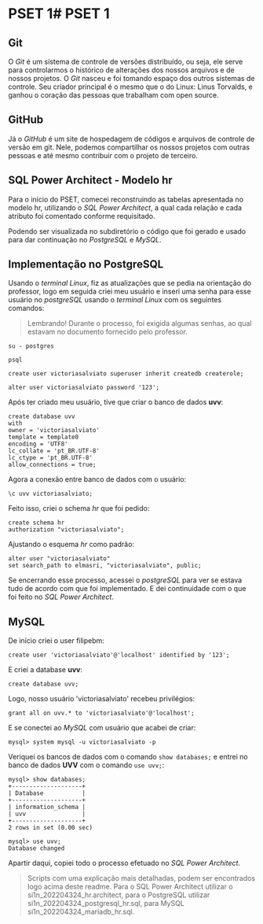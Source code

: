# PSET 1# PSET 1

## Git

O _Git_ é um sistema de controle de versões distribuído, ou seja, ele serve para controlarmos o histórico de alterações dos nossos arquivos e de nossos projetos.
O _Git_ nasceu e foi tomando espaço dos outros sistemas de controle. Seu criador principal é o mesmo que o do Linux: Linus Torvalds, e ganhou o coração das pessoas que trabalham com open source.

## GitHub

Já o _GitHub_ é um site de hospedagem de códigos e arquivos de controle de versão em git. Nele, podemos compartilhar os nossos projetos com outras pessoas e até mesmo contribuir com o projeto de terceiro.

## SQL Power Architect - Modelo hr

Para o início do PSET, comecei reconstruindo as tabelas apresentada no modelo hr, utilizando o _SQL Power Architect_, a qual cada relação e cada atributo foi comentado conforme requisitado. 

Podendo ser visualizada no subdiretório o código que foi gerado e usado para dar continuação no _PostgreSQL_ e _MySQL_.


## Implementação no PostgreSQL

 Usando o _terminal Linux_, fiz as atualizações que se pedia na orientação do professor, logo em seguida criei meu usuário e inseri uma senha para esse usuário no _postgreSQL_ usando o _terminal Linux_ com os seguintes comandos:
 >Lembrando! Durante o processo, foi exigida algumas senhas, ao qual estavam no documento fornecido pelo professor.

 ```
 su - postgres

 psql

 create user victoriasalviato superuser inherit createdb createrole;

 alter user victoriasalviato password '123';
```
Após ter criado meu usuário, tive que criar o banco de dados **uvv**:

```
create database uvv
with
owner = 'victoriasalviato'
template = template0
encoding = 'UTF8'
lc_collate = 'pt_BR.UTF-8'
lc_ctype = 'pt_BR.UTF-8'
allow_connections = true;

```
Agora a conexão entre banco de dados com o usuário:
```
\c uvv victoriasalviato;
```
Feito isso, criei o schema _hr_ que foi pedido:
```
create schema hr
authorization "victoriasalviato";
```
Ajustando o esquema _hr_ como padrão:
```
alter user "victoriasalviato"
set search_path to elmasri, "victoriasalviato", public;
```
Se encerrando esse processo, acessei o _postgreSQL_ para ver se estava tudo de acordo com que foi implementado. E dei continuidade com o que foi feito no _SQL Power Architect_.

## MySQL

De início criei o user filipebm:
```
create user 'victoriasalviato'@'localhost' identified by '123';
```
E criei a database **uvv**:
```
create database uvv;
```
Logo, nosso usuário 'victoriasalviato' recebeu privilégios:
```
grant all on uvv.* to 'victoriasalviato'@'localhost';
```
E se conectei ao _MySQL_ com usuário que acabei de criar:
```
mysql> system mysql -u victoriasalviato -p
```
Veriquei os bancos de dados com o comando `show databases;` e entrei no banco de dados **UVV** com o comando `use uvv;`:
```
mysql> show databases;
+--------------------+
| Database           |
+--------------------+
| information_schema |
| uvv                |
+--------------------+
2 rows in set (0.00 sec)

mysql> use uvv;
Database changed
```
Apartir daqui, copiei todo o processo efetuado no _SQL Power Architect_.

>Scripts com uma explicação mais detalhadas, podem ser encontrados logo acima deste readme.
>Para o SQL Power Architect utilizar o si1n_202204324_hr.architect, para o PostgreSQL utilizar si1n_202204324_postgresql_hr.sql, para MySQL si1n_202204324_mariadb_hr.sql.
